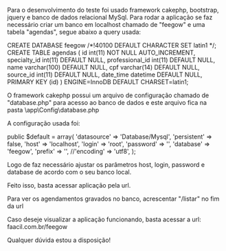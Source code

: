 Para o desenvolvimento do teste foi usado framework cakephp, bootstrap, jquery e banco de dados relacional MySql. Para rodar a aplicação se faz necessário criar um banco em localhost chamado de "feegow" e uma tabela "agendas", segue abaixo a query usada:

CREATE DATABASE feegow /*!40100 DEFAULT CHARACTER SET latin1 */; CREATE TABLE agendas ( id int(11) NOT NULL AUTO_INCREMENT, specialty_id int(11) DEFAULT NULL, professional_id int(11) DEFAULT NULL, name varchar(100) DEFAULT NULL, cpf varchar(14) DEFAULT NULL, source_id int(11) DEFAULT NULL, date_time datetime DEFAULT NULL, PRIMARY KEY (id) ) ENGINE=InnoDB DEFAULT CHARSET=latin1;

O framework cakephp possui um arquivo de configuração chamado de "database.php" para acesso ao banco de dados e este arquivo fica na pasta \app\Config\database.php

A configuração usada foi:

public $default = array( 'datasource' => 'Database/Mysql', 'persistent' => false, 'host' => 'localhost', 'login' => 'root', 'password' => '', 'database' => 'feegow', 'prefix' => '', //'encoding' => 'utf8', );

Logo de faz necessário ajustar os parâmetros host, login, password e database de acordo com o seu banco local. 

Feito isso, basta acessar aplicação pela url.

Para ver os agendamentos gravados no banco, acrescentar "/listar" no fim da url

Caso deseje visualizar a aplicação funcionando, basta acessar a url: faacil.com.br/feegow

Qualquer dúvida estou a disposição!